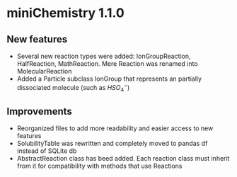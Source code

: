 # miniChemistry 1.1.0

## New features

- Several new reaction types were added: IonGroupReaction, HalfReaction, MathReaction. Mere Reaction was renamed into MolecularReaction
- Added a Particle subclass IonGroup that represents an partially dissociated molecule (such as $HSO_4^-$)

## Improvements

- Reorganized files to add more readability and easier access to new features
- SolubilityTable was rewritten and completely moved to pandas df instead of SQLite db
- AbstractReaction class has beed added. Each reaction class must inherit from it for compatibility with methods that use Reactions
